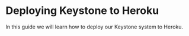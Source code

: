 <!--[meta]
section: guides
title: Deploying Keystone to Heroku
draft: true
[meta]-->

# Deploying Keystone to Heroku

In this guide we will learn how to deploy our Keystone system to Heroku.
